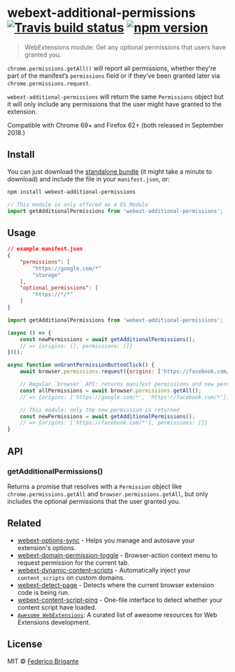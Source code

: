 # webext-additional-permissions [![Travis build status](https://api.travis-ci.com/fregante/webext-additional-permissions.svg?branch=master)](https://travis-ci.com/fregante/webext-additional-permissions) [![npm version](https://img.shields.io/npm/v/webext-additional-permissions.svg)](https://www.npmjs.com/package/webext-additional-permissions)

> WebExtensions module: Get any optional permissions that users have granted you.

`chrome.permissions.getAll()` will report all permissions, whether they're part of the manifest’s `permissions` field or if they've been granted later via `chrome.permissions.request`.

`webext-additional-permissions` will return the same `Permissions` object but it will only include any permissions that the user might have granted to the extension.

Compatible with Chrome 69+ and Firefox 62+ (both released in September 2018.)

## Install

You can just download the [standalone bundle](https://packd.fregante.now.sh/webext-additional-permissions@latest?name=getAdditionalPermissions) (it might take a minute to download) and include the file in your `manifest.json`, or:

```sh
npm install webext-additional-permissions
```

```js
// This module is only offered as a ES Module
import getAdditionalPermissions from 'webext-additional-permissions';
```

## Usage

```json
// example manifest.json
{
	"permissions": [
		"https://google.com/*"
		"storage"
	],
	"optional_permissions": [
		"https://*/*"
	]
}
```

```js
import getAdditionalPermissions from 'webext-additional-permissions';

(async () => {
	const newPermissions = await getAdditionalPermissions();
	// => {origins: [], permissions: []}
})();

async function onGrantPermissionButtonClick() {
	await browser.permissions.request({origins: ['https://facebook.com/*']});

	// Regular `browser` API: returns manifest permissions and new permissions
	const allPermissions = await browser.permissions.getAll();
	// => {origins: ['https://google.com/*', 'https://facebook.com/*'], permissions: ['storage']}

	// This module: only the new permission is returned
	const newPermissions = await getAdditionalPermissions();
	// => {origins: ['https://facebook.com/*'], permissions: []}
}
```

## API

### getAdditionalPermissions()

Returns a promise that resolves with a `Permission` object like `chrome.permissions.getAll` and `browser.permissions.getAll`, but only includes the optional permissions that the user granted you.

## Related

* [webext-options-sync](https://github.com/fregante/webext-options-sync) - Helps you manage and autosave your extension's options.
* [webext-domain-permission-toggle](https://github.com/fregante/webext-domain-permission-toggle) - Browser-action context menu to request permission for the current tab.
* [webext-dynamic-content-scripts](https://github.com/fregante/webext-dynamic-content-scripts) - Automatically inject your `content_scripts` on custom domains.
* [webext-detect-page](https://github.com/fregante/webext-detect-page) - Detects where the current browser extension code is being run.
* [webext-content-script-ping](https://github.com/fregante/webext-content-script-ping) - One-file interface to detect whether your content script have loaded.
* [`Awesome WebExtensions`](https://github.com/fregante/Awesome-WebExtensions): A curated list of awesome resources for Web Extensions development.

## License

MIT © [Federico Brigante](https://bfred.it)

